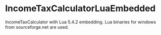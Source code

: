 # IncomeTaxCalculatorLuaEmbedded
IncomeTaxCalculator with Lua 5.4.2 embedding. Lua binaries for windows from sourceforge.net are used.
